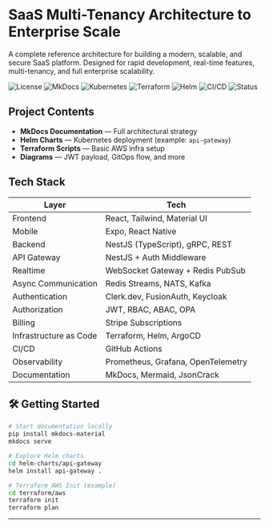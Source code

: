 # SaaS Multi-Tenancy Architecture to Enterprise Scale

A complete reference architecture for building a modern, scalable, and secure SaaS platform. Designed for rapid development, real-time features, multi-tenancy, and full enterprise scalability.

![License](https://img.shields.io/badge/license-MIT-green)
![MkDocs](https://img.shields.io/badge/docs-MkDocs-blue)
![Kubernetes](https://img.shields.io/badge/k8s-ready-326ce5)
![Terraform](https://img.shields.io/badge/infra-terraform-623CE4)
![Helm](https://img.shields.io/badge/deploy-helm-0f1689)
![CI/CD](https://img.shields.io/badge/ci--cd-github--actions-blue)
![Status](https://img.shields.io/badge/stability-experimental-yellow)

## Project Contents

- **MkDocs Documentation** — Full architectural strategy
- **Helm Charts** — Kubernetes deployment (example: `api-gateway`)
- **Terraform Scripts** — Basic AWS infra setup
- **Diagrams** — JWT payload, GitOps flow, and more

## Tech Stack

| Layer                  | Tech                             |
|------------------------|----------------------------------|
| Frontend               | React, Tailwind, Material UI     |
| Mobile                 | Expo, React Native               |
| Backend                | NestJS (TypeScript), gRPC, REST  |
| API Gateway            | NestJS + Auth Middleware         |
| Realtime               | WebSocket Gateway + Redis PubSub |
| Async Communication    | Redis Streams, NATS, Kafka       |
| Authentication         | Clerk.dev, FusionAuth, Keycloak  |
| Authorization          | JWT, RBAC, ABAC, OPA             |
| Billing                | Stripe Subscriptions             |
| Infrastructure as Code | Terraform, Helm, ArgoCD          |
| CI/CD                  | GitHub Actions                   |
| Observability          | Prometheus, Grafana, OpenTelemetry |
| Documentation          | MkDocs, Mermaid, JsonCrack       |

## 🛠️ Getting Started

```bash
# Start documentation locally
pip install mkdocs-material
mkdocs serve

# Explore Helm charts
cd helm-charts/api-gateway
helm install api-gateway .

# Terraform AWS Init (example)
cd terraform/aws
terraform init
terraform plan
```

---

